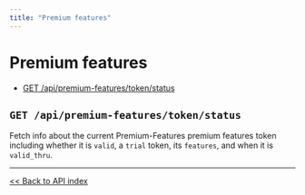 ```yaml
---
title: "Premium features"
---
```


# Premium features

  - [GET /api/premium-features/token/status](#get-apipremium-featurestokenstatus)

## `GET /api/premium-features/token/status`

Fetch info about the current Premium-Features premium features token including whether it is `valid`, a `trial` token, its
  `features`, and when it is `valid_thru`.

---

[<< Back to API index](../api-documentation.md)